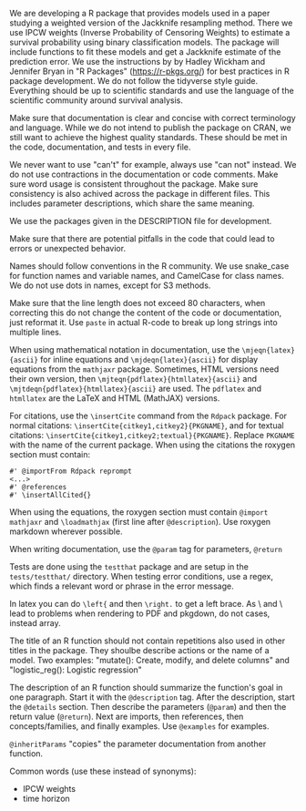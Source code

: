 We are developing a R package that provides models used in a paper
studying a weighted version of the Jackknife resampling method. There
we use IPCW weights (Inverse Probability of Censoring Weights) to
estimate a survival probability using binary classification models.
The package will include functions to fit these models and get a Jackknife
estimate of the prediction error. We use the instructions by 
by Hadley Wickham and Jennifer Bryan in "R Packages" (https://r-pkgs.org/)
for best practices in R package development. We do not follow the tidyverse 
style guide. Everything should be up to scientific standards and
use the language of the scientific community around survival analysis.

Make sure that documentation is clear and concise with correct terminology
and language. While we do not intend to publish the package on CRAN,
we still want to achieve the highest quality standards. These should
be met in the code, documentation, and tests in every file.

We never want to use "can't" for example, always use "can not" instead.
We do not use contractions in the documentation or code comments. Make
sure word usage is consistent throughout the package. 
Make sure consistency is also achived across the package in different files.
This includes parameter descriptions, which share the same meaning.

We use the packages given in the DESCRIPTION file for development.

Make sure that there are potential pitfalls in the code that
could lead to errors or unexpected behavior.

Names should follow conventions in the R community.
We use snake_case for function names and variable names, and CamelCase for
class names. We do not use dots in names, except for S3 methods.

Make sure that the line length does not exceed 80 characters, when correcting
this do not change the content of the code or documentation, just reformat it.
Use `paste` in actual R-code to break up long strings into multiple lines. 



When using mathematical notation in documentation, use the `\mjeqn{latex}{ascii}`
for inline equations and `\mjdeqn{latex}{ascii}` for display equations from
the `mathjaxr` package. Sometimes, HTML versions need their own version, then
`\mjteqn{pdflatex}{htmllatex}{ascii}` and `\mjtdeqn{pdflatex}{htmllatex}{ascii}`
are used. The `pdflatex` and `htmllatex` are the LaTeX and HTML (MathJAX) versions.

For citations, use the `\insertCite` command from
the `Rdpack` package. For normal citations: `\insertCite{citkey1,citkey2}{PKGNAME}`,
and for textual citations: `\insertCite{citkey1,citkey2;textual}{PKGNAME}`.
Replace `PKGNAME` with the name of the current package. When using the citations
the roxygen section must contain: 

```
#' @importFrom Rdpack reprompt
<...>
#' @references
#' \insertAllCited{}
```

When using the equations, the roxygen section must contain `@import mathjaxr`
and `\loadmathjax` (first line after `@description`). Use roxygen markdown
wherever possible.

When writing documentation, use the `@param` tag for parameters, `@return`

Tests are done using the `testthat` package and are setup in the 
`tests/testthat/` directory. When testing error conditions, use
a regex, which finds a relevant word or phrase in the error message.

In latex you can do `\left{` and then `\right.` to get a left brace. As \\ and
\ lead to problems when rendering to PDF and pkgdown, do not cases, instead 
array.

The title of an R function should not contain repetitions also used in other
titles in the package. They shoulbe describe actions or the name of a model. 
Two examples: "mutate(): Create, modify, and delete columns" and "logistic_reg():
Logistic regression"

The description of an R function should summarize the function's goal in one
paragraph. Start it with the `@description` tag. After the description,
start the `@details` section. Then describe the parameters (`@param`) and then
the return value (`@return`). Next are imports, then references, then 
concepts/families, and finally examples. Use `@examples` for examples.

`@inheritParams` "copies" the parameter documentation from another function.

Common words (use these instead of synonyms):
- IPCW weights
- time horizon 